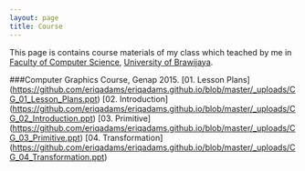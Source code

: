 ```yaml
---
layout: page
title: Course
---
```


This page is contains course materials of my class which teached by me in [Faculty of Computer Science](http://ptiik.ub.ac.id), [University of Brawijaya](http://www.ub.ac.id).

###Computer Graphics Course, Genap 2015.
[01. Lesson Plans] (https://github.com/eriqadams/eriqadams.github.io/blob/master/_uploads/CG_01_Lesson_Plans.ppt)
[02. Introduction] (https://github.com/eriqadams/eriqadams.github.io/blob/master/_uploads/CG_02_Introduction.ppt)
[03. Primitive] (https://github.com/eriqadams/eriqadams.github.io/blob/master/_uploads/CG_03_Primitive.ppt)
[04. Transformation] (https://github.com/eriqadams/eriqadams.github.io/blob/master/_uploads/CG_04_Transformation.ppt)
